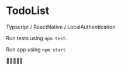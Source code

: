 # TodoList 
Typscript / ReactNative / LocalAuthentication

Run tests using `npm test`.

Run app using `npm start`

🌈😍🌺🧚‍♂️
